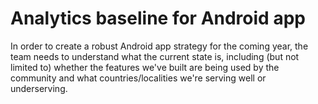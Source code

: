 # Analytics baseline for Android app

In order to create a robust Android app strategy for the coming year, the team needs to understand what the current state is, including (but not limited to) whether the features we've built are being used by the community and what countries/localities we're serving well or underserving.
